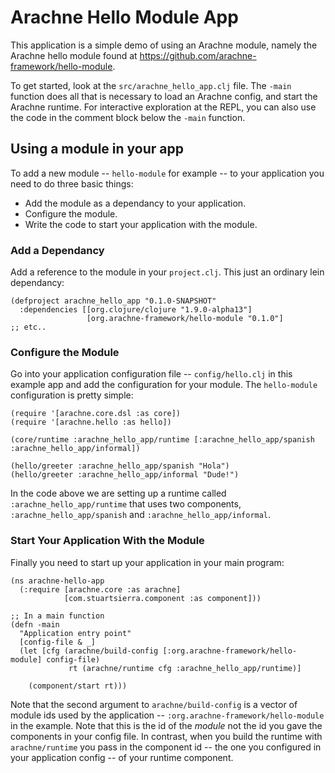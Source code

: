 # Arachne Hello Module App

This application is a simple demo of using an Arachne module, namely the Arachne hello module
found at https://github.com/arachne-framework/hello-module.

To get started, look at the `src/arachne_hello_app.clj` file. The `-main` function does all that is necessary to load an Arachne config, and start the Arachne runtime. For interactive exploration at the REPL, you can also use the code in the comment block below the `-main` function.


## Using a module in your app

To add a new module -- `hello-module` for example -- to your application you need to do three basic things:
* Add the module as a dependancy to your application.
* Configure the module.
* Write the code to start your application with the module.


### Add a Dependancy

Add a reference to the module in your `project.clj`. This just an ordinary lein dependancy:

    (defproject arachne_hello_app "0.1.0-SNAPSHOT"
      :dependencies [[org.clojure/clojure "1.9.0-alpha13"]
                     [org.arachne-framework/hello-module "0.1.0"]
    ;; etc..

### Configure the Module

Go into your application configuration file -- `config/hello.clj` in this example app
and add the configuration for your module. The `hello-module` configuration is pretty
simple:

    (require '[arachne.core.dsl :as core])
    (require '[arachne.hello :as hello])

    (core/runtime :arachne_hello_app/runtime [:arachne_hello_app/spanish :arachne_hello_app/informal])

    (hello/greeter :arachne_hello_app/spanish "Hola")
    (hello/greeter :arachne_hello_app/informal "Dude!")

In the code above we are setting up a runtime called `:arachne_hello_app/runtime` that uses
two components, `:arachne_hello_app/spanish` and `:arachne_hello_app/informal`.

### Start Your Application With the Module

Finally you need to start up your application in your main program:

    (ns arachne-hello-app
      (:require [arachne.core :as arachne]
                [com.stuartsierra.component :as component]))
    
    ;; In a main function
    (defn -main
      "Application entry point"
      [config-file & _]
      (let [cfg (arachne/build-config [:org.arachne-framework/hello-module] config-file)
                 rt (arachne/runtime cfg :arachne_hello_app/runtime)]
    
        (component/start rt)))

Note that the second argument to `arachne/build-config` 
is a vector of module ids used by the application -- `:org.arachne-framework/hello-module` in the example.
Note that this is the id of the _module_ not the id you gave the components in your config file.
In contrast, when you build the runtime with `arachne/runtime` you pass in the component id -- the
one you configured in your application config -- of your runtime component.
